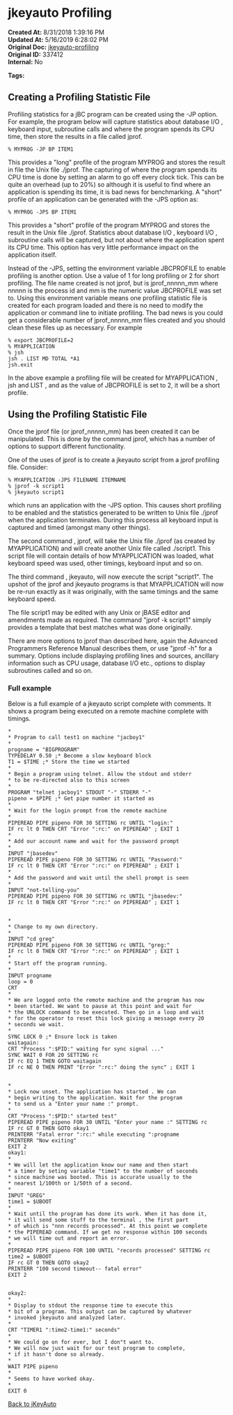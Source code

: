 # jkeyauto Profiling

**Created At:** 8/31/2018 1:39:16 PM  
**Updated At:** 5/16/2019 6:28:02 PM  
**Original Doc:** [jkeyauto-profiling](https://docs.jbase.com/48575-jkeyauto/jkeyauto-profiling)  
**Original ID:** 337412  
**Internal:** No  

**Tags:**
<badge text='program profiling' vertical='middle' />

## Creating a Profiling Statistic File

Profiling statistics for a jBC program can be created using the -JP option. For example, the program below will capture statistics about database I/O , keyboard input, subroutine calls and where the program spends its CPU time, then store the results in a file called jprof.

```
% MYPROG -JP BP ITEM1
```

This provides a "long" profile of the program MYPROG and stores the result in file the Unix file ./jprof. The capturing of where the program spends its CPU time is done by setting an alarm to go off every clock tick. This can be quite an overhead (up to 20%) so although it is useful to find where an application is spending its time, it is bad news for benchmarking. A "short" profile of an application can be generated with the -JPS option as:

```
% MYPROG -JPS BP ITEM1
```

This provides a "short" profile of the program MYPROG and stores the result in the Unix file ./jprof. Statistics about database I/O , keyboard I/O , subroutine calls will be captured, but not about where the application spent its CPU time. This option has very little performance impact on the application itself.

Instead of the -JPS, setting the environment variable JBCPROFILE to enable profiling is another option. Use a value of 1 for long profiling or 2 for short profiling. The file name created is not jprof, but is jprof\_nnnnn\_mm where nnnnn is the process id and mm is the numeric value JBCPROFILE was set to. Using this environment variable means one profiling statistic file is created for each program loaded and there is no need to modify the application or command line to initiate profiling. The bad news is you could get a considerable number of jprof\_nnnnn\_mm files created and you should clean these files up as necessary. For example

```
% export JBCPROFILE=2
% MYAPPLICATION
% jsh
jsh . LIST MD TOTAL *A1
jsh.exit
```

In the above example a profiling file will be created for MYAPPLICATION , jsh and LIST , and as the value of JBCPROFILE is set to 2, it will be a short profile.

## Using the Profiling Statistic File

Once the jprof file (or jprof\_nnnnn\_mm) has been created it can be manipulated. This is done by the command jprof, which has a number of options to support different functionality.

One of the uses of jprof is to create a jkeyauto script from a jprof profiling file. Consider:

```
% MYAPPLICATION -JPS FILENAME ITEMNAME
% jprof -k script1
% jkeyauto script1
```

which runs an application with the -JPS option. This causes short profiling to be enabled and the statistics generated to be written to Unix file ./jprof when the application terminates. During this process all keyboard input is captured and timed (amongst many other things).

The second command , jprof, will take the Unix file ./jprof (as created by MYAPPLICATION) and will create another Unix file called ./script1. This script file will contain details of how MYAPPLICATION was loaded, what keyboard speed was used, other timings, keyboard input and so on.

The third command , jkeyauto, will now execute the script "script1". The upshot of the jprof and jkeyauto programs is that MYAPPLICATION will now be re-run exactly as it was originally, with the same timings and the same keyboard speed.

The file script1 may be edited with any Unix or jBASE editor and amendments made as required. The command "jprof -k script1" simply provides a template that best matches what was done originally.

There are more options to jprof than described here, again the Advanced Programmers Reference Manual describes them, or use "jprof -h" for a summary. Options include displaying profiling lines and sources, ancillary information such as CPU usage, database I/O etc., options to display subroutines called and so on.

### Full example

Below is a full example of a jkeyauto script complete with comments. It shows a program being executed on a remote machine complete with timings.

```
*
* Program to call test1 on machine "jacboy1"
*
progname = "BIGPROGRAM"
TYPEDELAY 0.50 ;* Become a slow keyboard block
T1 = $TIME ;* Store the time we started
*
* Begin a program using telnet. Allow the stdout and stderr
* to be re-directed also to this screen
*
PROGRAM "telnet jacboy1" STDOUT "-" STDERR "-"
pipeno = $PIPE ;* Get pipe number it started as
*
* Wait for the login prompt from the remote machine
*
PIPEREAD PIPE pipeno FOR 30 SETTING rc UNTIL "login:"
IF rc lt 0 THEN CRT "Error ":rc:" on PIPEREAD" ; EXIT 1
*
* Add our account name and wait for the password prompt
*
INPUT "jbasedev"
PIPEREAD PIPE pipeno FOR 30 SETTING rc UNTIL "Password:"
IF rc lt 0 THEN CRT "Error ":rc:" on PIPEREAD" ; EXIT 1
*
* Add the password and wait until the shell prompt is seen
*
INPUT "not-telling-you"
PIPEREAD PIPE pipeno FOR 30 SETTING rc UNTIL "jbasedev:"
IF rc lt 0 THEN CRT "Error ":rc:" on PIPEREAD" ; EXIT 1


*
* Change to my own directory.
*
INPUT "cd greg"
PIPEREAD PIPE pipeno FOR 30 SETTING rc UNTIL "greg:"
IF rc lt 0 THEN CRT "Error ":rc:" on PIPEREAD" ; EXIT 1
*
* Start off the program running.
*
INPUT progname
loop = 0
CRT
*
* We are logged onto the remote machine and the program has now
* been started. We want to pause at this point and wait for
* the UNLOCK command to be executed. Then go in a loop and wait
* for the operator to reset this lock giving a message every 20
* seconds we wait.
*
SYNC LOCK 0 ;* Ensure lock is taken
waitagain:
CRT "Process ":$PID:" waiting for sync signal ..."
SYNC WAIT 0 FOR 20 SETTING rc
IF rc EQ 1 THEN GOTO waitagain
IF rc NE 0 THEN PRINT "Error ":rc:" doing the sync" ; EXIT 1


*
* Lock now unset. The application has started . We can
* begin writing to the application. Wait for the program
* to send us a "Enter your name :" prompt.
*
CRT "Process ":$PID:" started test"
PIPEREAD PIPE pipeno FOR 30 UNTIL "Enter your name :" SETTING rc
IF rc GT 0 THEN GOTO okay1
PRINTERR "Fatal error ":rc:" while executing ":progname
PRINTERR "Now exiting"
EXIT 2
okay1:
*
* We will let the application know our name and then start
* a timer by seting variable "time1" to the number of seconds
* since machine was booted. This is accurate usually to the
* nearest 1/100th or 1/50th of a second.
*
INPUT "GREG"
time1 = $UBOOT
*
* Wait until the program has done its work. When it has done it,
* it will send some stuff to the terminal , the first part
* of which is "nnn records processed". At this point we complete
* the PIPEREAD command. If we get no response within 100 seconds
* we will time out and report an error.
*
PIPEREAD PIPE pipeno FOR 100 UNTIL "records processed" SETTING rc
time2 = $UBOOT
IF rc GT 0 THEN GOTO okay2
PRINTERR "100 second timeout-- fatal error"
EXIT 2


okay2:
*
* Display to stdout the response time to execute this
* bit of a program. This output can be captured by whatever
* invoked jkeyauto and analyzed later.
*
CRT "TIMER1 ":time2-time1:" seconds"
*
* We could go on for ever, but I don"t want to.
* We will now just wait for our test program to complete,
* if it hasn't done so already.
*
WAIT PIPE pipeno
*
* Seems to have worked okay.
*
EXIT 0
```

[Back to jKeyAuto](./../README.md)
